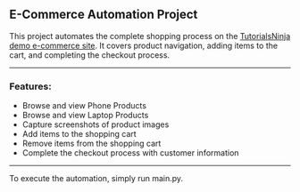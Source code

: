 ## E-Commerce Automation Project

This project automates the complete shopping process on the [TutorialsNinja demo e-commerce site](https://tutorialsninja.com/demo/). It covers product navigation, adding items to the cart, and completing the checkout process.

---

### **Features:**

* Browse and view Phone Products
* Browse and view Laptop Products
* Capture screenshots of product images
* Add items to the shopping cart
* Remove items from the shopping cart
* Complete the checkout process with customer information

---

To execute the automation, simply run main.py.
